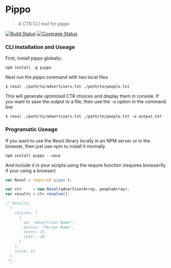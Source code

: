 # Pippo
> A CTR CLI tool for pippo

[![Build Status](https://travis-ci.org/hellsan631/Pippo.svg?branch=master)](https://travis-ci.org/hellsan631/Pippo) [![Coverage Status](https://coveralls.io/repos/hellsan631/Pippo/badge.svg?branch=master&service=github)](https://coveralls.io/github/hellsan631/Pippo?branch=master)

### CLI Installation and Useage

First, install pippo globally:

```shell
npm install -g pippo
```

Next run the pippo command with two local files

```shell
$ resol ./path/to/advertisers.txt ./path/to/people.txt
```

This will generate optimized CTR choices and display them in console. If you want to save the output to a file, then use the -o option in the command line

```shell
$ resol ./path/to/advertisers.txt ./path/to/people.txt -o output.txt
```

### Programatic Useage

If you want to use the Resol library locally in an NPM server or in the browser, then just use npm to install it normally

```shell
npm install pippo --save
```

And include it in your scripts using the require function (requires browserify if your using a browser)

```js
var Resol = require('pippo');

var ctr     = new Resol(advertiserArray, peopleArray);
var results = ctr.resolve();

/* Results:
  {
    choices: [
      {
        ad: "Advertiser Name",
        person: "Person Name",
        score: 15,
        cost: -20
      }
    ],
    score: 15
  }
 */
```
